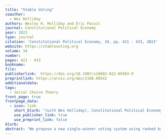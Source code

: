 ```yaml
---
title: "Stable Voting"
coauthor: 
  - Wes Holliday
authors: Wesley H. Holliday and Eric Pacuit
journal: Constitutional Political Economy
year: 2023
type: journal
citation: 'Constitutional Political Economy, 34, pp. 421 - 433, 2023'
website: https://stablevoting.org
volume: 34
number:
pages: 421 - 433
bookname: 
file: 
publisherlink:  https://doi.org/10.1007/s10602-022-09383-9
preprintlink: https://arxiv.org/abs/2108.00542
additionaldata: 
tags: 
  - Social Choice Theory
front_page: true
frontpage_data:
  - icon: link
    short_blurb: "(with Wes Holliday), Constitutional Political Economy, 2023" 
    use_publisher_link: true
    use_preprint_link: false
blurb: 
abstract: "We propose a new single-winner voting system using ranked ballots: Stable Voting. The motivating principle of Stable Voting is that if a candidate $A$ would win without another candidate $B$ in the election, and $A$ beats $B$ in a head-to-head majority comparison, then $A$ should still win in the election with $B$ included (unless there is another candidate $A'$ who has the same kind of claim to winning, in which case a tiebreaker may choose between such candidates). We call this principle Stability for Winners (with Tiebreaking). Stable Voting satisfies this principle while also having a remarkable ability to avoid tied outcomes in elections even with small numbers of voters."
---
```

    
